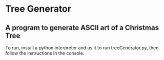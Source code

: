 # Tree Generator

A program to generate ASCII art of a Christmas Tree
---
To run, install a python interpreter and us it to run treeGenerator.py, then follow the instructions in the console.